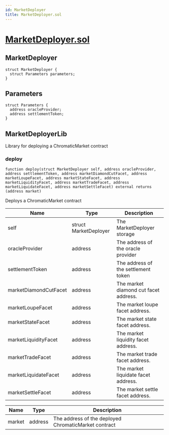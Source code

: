 ```yaml
---
id: MarketDeployer
title: MarketDeployer.sol
---
```

# [MarketDeployer.sol](https://github.com/chromatic-protocol/contracts/tree/main/contracts/core/libraries/deployer/MarketDeployer.sol)

## MarketDeployer

```solidity
struct MarketDeployer {
  struct Parameters parameters;
}
```

## Parameters

```solidity
struct Parameters {
  address oracleProvider;
  address settlementToken;
}
```

## MarketDeployerLib

Library for deploying a ChromaticMarket contract

### deploy

```solidity
function deploy(struct MarketDeployer self, address oracleProvider, address settlementToken, address marketDiamondCutFacet, address marketLoupeFacet, address marketStateFacet, address marketLiquidityFacet, address marketTradeFacet, address marketLiquidateFacet, address marketSettleFacet) external returns (address market)
```

Deploys a ChromaticMarket contract

| Name | Type | Description |
| ---- | ---- | ----------- |
| self | struct MarketDeployer | The MarketDeployer storage |
| oracleProvider | address | The address of the oracle provider |
| settlementToken | address | The address of the settlement token |
| marketDiamondCutFacet | address | The market diamond cut facet address. |
| marketLoupeFacet | address | The market loupe facet address. |
| marketStateFacet | address | The market state facet address. |
| marketLiquidityFacet | address | The market liquidity facet address. |
| marketTradeFacet | address | The market trade facet address. |
| marketLiquidateFacet | address | The market liquidate facet address. |
| marketSettleFacet | address | The market settle facet address. |

| Name | Type | Description |
| ---- | ---- | ----------- |
| market | address | The address of the deployed ChromaticMarket contract |

